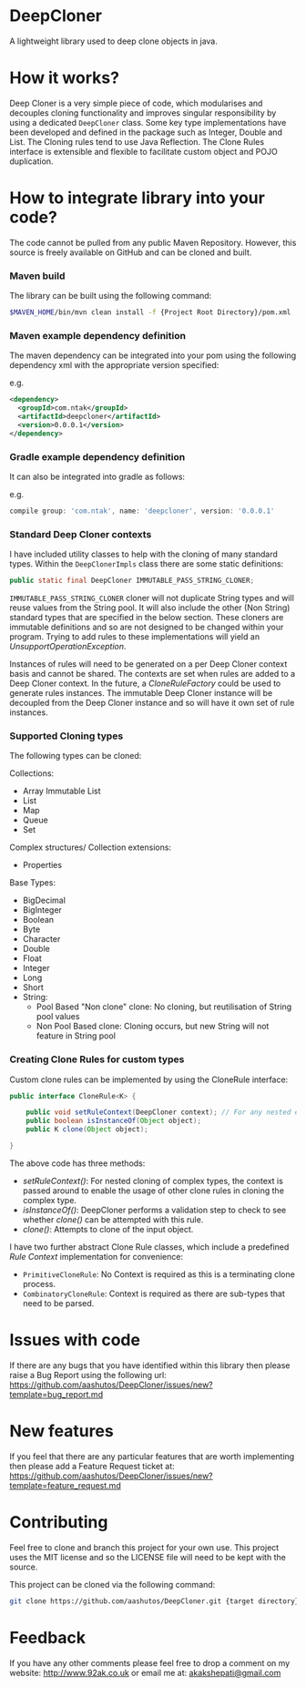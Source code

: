 # DeepCloner
A lightweight library used to deep clone objects in java.

# How it works?

Deep Cloner is a very simple piece of code, which modularises and decouples cloning functionality and improves singular responsibility by using a dedicated `DeepCloner` class. Some key type implementations have been developed and defined in the package such as Integer, Double and List. The Cloning rules tend to use Java Reflection. The Clone Rules interface is extensible and flexible to facilitate custom object and POJO duplication.

# How to integrate library into your code?

The code cannot be pulled from any public Maven Repository. However, this source is freely available on GitHub and can be cloned and built.

### Maven build

The library can be built using the following command:

```bash
$MAVEN_HOME/bin/mvn clean install -f {Project Root Directory}/pom.xml
```

### Maven example dependency definition

The maven dependency can be integrated into your pom using the following dependency xml with the appropriate version specified:

e.g.
```xml
<dependency>
  <groupId>com.ntak</groupId>
  <artifactId>deepcloner</artifactId>
  <version>0.0.0.1</version>
</dependency>
```

### Gradle example dependency definition

It can also be integrated into gradle as follows:

e.g.
```groovy
compile group: 'com.ntak', name: 'deepcloner', version: '0.0.0.1'
```

### Standard Deep Cloner contexts

I have included utility classes to help with the cloning of many standard types. Within the `DeepClonerImpls` class there are some static definitions:

```java
public static final DeepCloner IMMUTABLE_PASS_STRING_CLONER;
```

`IMMUTABLE_PASS_STRING_CLONER` cloner will not duplicate String types and will reuse values from the String pool. It will also include the other (Non String) standard types that are specified in the below section. These cloners are immutable definitions and so are not designed to be changed within your program. Trying to add rules to these implementations will yield an _UnsupportOperationException_.

Instances of rules will need to be generated on a per Deep Cloner context basis and cannot be shared. The contexts are set when rules are added to a Deep Cloner context. In the future, a _CloneRuleFactory_ could be used to generate rules instances. The immutable Deep Cloner instance will be decoupled from the Deep Cloner instance and so will have it own set of rule instances.

### Supported Cloning types

The following types can be cloned:

Collections:
* Array Immutable List
* List
* Map
* Queue
* Set

Complex structures/ Collection extensions:
*	Properties

Base Types:
* BigDecimal
* BigInteger
* Boolean
* Byte
* Character
* Double
* Float
* Integer
* Long
* Short
* String:
  * Pool Based "Non clone" clone: No cloning, but reutilisation of String pool values
  * Non Pool Based clone: Cloning occurs, but new String will not feature in String pool

### Creating Clone Rules for custom types

Custom clone rules can be implemented by using the CloneRule interface:

```java
public interface CloneRule<K> {

	public void setRuleContext(DeepCloner context); // For any nested evaluation of cloning process
	public boolean isInstanceOf(Object object);
	public K clone(Object object);

}
```

The above code has three methods:
* _setRuleContext()_: For nested cloning of complex types, the context is passed around to enable the usage of other clone rules in cloning the complex type.
* _isInstanceOf()_: DeepCloner performs a validation step to check to see whether _clone()_ can be attempted with this rule.
* _clone()_: Attempts to clone of the input object.

I have two further abstract Clone Rule classes, which include a predefined _Rule Context_ implementation for convenience:
* `PrimitiveCloneRule`: No Context is required as this is a terminating clone process.
* `CombinatoryCloneRule`: Context is required as there are sub-types that need to be parsed.

# Issues with code

If there are any bugs that you have identified within this library then please raise a Bug Report using the following url: https://github.com/aashutos/DeepCloner/issues/new?template=bug_report.md

# New features

If you feel that there are any particular features that are worth implementing then please add a Feature Request ticket at: https://github.com/aashutos/DeepCloner/issues/new?template=feature_request.md

# Contributing

Feel free to clone and branch this project for your own use. This project uses the MIT license and so the LICENSE file will need to be kept with the source.

This project can be cloned via the following command:

```bash
git clone https://github.com/aashutos/DeepCloner.git {target directory}
```

# Feedback

If you have any other comments please feel free to drop a comment on my website: http://www.92ak.co.uk or email me at: akakshepati@gmail.com
